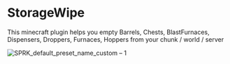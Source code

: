 # StorageWipe
 This minecraft plugin helps you empty Barrels, Chests, BlastFurnaces, Dispensers, Droppers, Furnaces, Hoppers from your chunk / world / server
 
![SPRK_default_preset_name_custom – 1](https://user-images.githubusercontent.com/52797753/121708260-04b98f00-caf5-11eb-9bfd-084a55c7b3b1.png)
